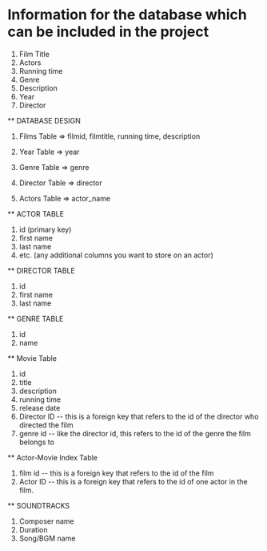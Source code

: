 # Information for the database which can be included in the project

1. Film Title
2. Actors
3. Running time
4. Genre
5. Description
6. Year
7. Director

** DATABASE DESIGN

1. Films Table => filmid, filmtitle, running time, description

2. Year Table => year

3. Genre Table => genre

4. Director Table => director

5. Actors Table => actor_name

** ACTOR TABLE

1. id (primary key)
2. first name
3. last name
4. etc. (any additional columns you want to store on an actor)

** DIRECTOR TABLE

1. id
2. first name
3. last name

** GENRE TABLE

1. id
2. name

** Movie Table

1. id
2. title
3. description
4. running time
5. release date
6. Director ID -- this is a foreign key that refers to the id  of the director who directed the film
7. genre id -- like the director id, this refers to the id of the genre the film belongs to

** Actor-Movie Index Table

1. film id -- this is a foreign key that refers to the id of the film
2. Actor ID -- this is a foreign key that refers to the id of one actor in the film.

** SOUNDTRACKS

1. Composer name
2. Duration
3. Song/BGM name
